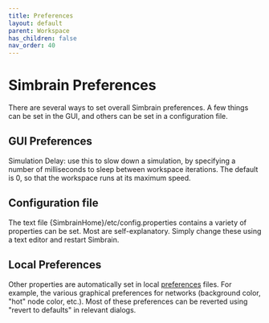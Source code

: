 ```yaml
---
title: Preferences
layout: default
parent: Workspace
has_children: false
nav_order: 40
---
```


# Simbrain Preferences

There are several ways to set overall Simbrain preferences. A few things can be set in the GUI, and others can be set in a configuration file.

## GUI Preferences

Simulation Delay: use this to slow down a simulation, by specifying a number of milliseconds to sleep between workspace iterations.  The default is 0, so that the workspace runs at its maximum speed.

## Configuration file

The text file {SimbrainHome}/etc/config.properties contains a variety of properties can be set. Most are self-explanatory. Simply change these using a text editor and restart Simbrain.

## Local Preferences

Other properties are automatically set in local [preferences](https://docs.oracle.com/javase/8/docs/technotes/guides/preferences/index.html) files. For example, the various graphical preferences for networks (background color, "hot" node color, etc.). Most of these preferences can be reverted using "revert to defaults" in relevant dialogs.
